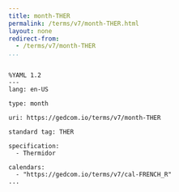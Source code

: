 ```yaml
---
title: month-THER
permalink: /terms/v7/month-THER.html
layout: none
redirect-from:
  - /terms/v7/month-THER
...
```


```

%YAML 1.2
---
lang: en-US

type: month

uri: https://gedcom.io/terms/v7/month-THER

standard tag: THER

specification:
  - Thermidor

calendars:
  - "https://gedcom.io/terms/v7/cal-FRENCH_R"
...

```
